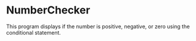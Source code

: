 # NumberChecker
This program displays if the number is positive, negative, or zero using the conditional statement.
